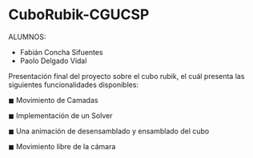# CuboRubik-CGUCSP
ALUMNOS:
- Fabián Concha Sifuentes
- Paolo Delgado Vidal

Presentación final del proyecto sobre el cubo rubik, el cuál presenta las siguientes funcionalidades disponibles:


◼ Movimiento de Camadas


◼ Implementación de un Solver


◼ Una animación de desensamblado y ensamblado del cubo


◼ Movimiento libre de la cámara
